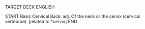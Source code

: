 TARGET DECK
ENGLISH

START
Basic
Cervical
Back: adj. Of the neck or the cervix (cervical vertebrae). [related to *cervix]
END
